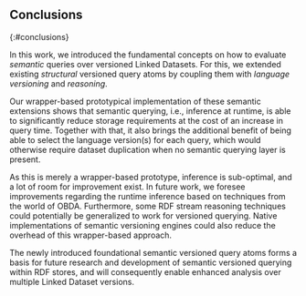 ## Conclusions
{:#conclusions}

In this work, we introduced the fundamental concepts on how to evaluate _semantic_ queries over versioned Linked Datasets.
For this, we extended existing _structural_ versioned query atoms by coupling them with _language versioning_ and _reasoning_.

Our wrapper-based prototypical implementation of these semantic extensions shows
that semantic querying, i.e., inference at runtime,
is able to significantly reduce storage requirements
at the cost of an increase in query time.
Together with that, it also brings the additional benefit of
being able to select the language version(s) for each query,
which would otherwise require dataset duplication when no semantic querying layer is present.

As this is merely a wrapper-based prototype,
inference is sub-optimal,
and a lot of room for improvement exist.
In future work, we foresee improvements regarding the runtime inference based on techniques from the world of OBDA.
Furthermore, some RDF stream reasoning techniques could potentially be generalized to work for versioned querying.
Native implementations of semantic versioning engines could also reduce the overhead of this wrapper-based approach.

The newly introduced foundational semantic versioned query atoms
forms a basis for future research and development of semantic versioned querying within RDF stores,
and will consequently enable enhanced analysis over multiple Linked Dataset versions.
